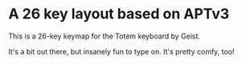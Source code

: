 # A 26 key layout based on APTv3
This is a 26-key keymap for the Totem keyboard by Geist.

It's a bit out there, but insanely fun to type on. It's pretty comfy, too!
